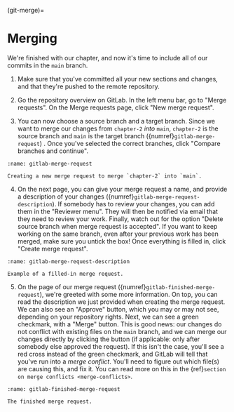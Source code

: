 (git-merge)=
# Merging

We're finished with our chapter, and now it's time to include all of our commits in the `main` branch.

1. Make sure that you've committed all your new sections and changes, and that they're pushed to the remote repository.

2. Go the repository overview on GitLab. In the left menu bar, go to "Merge requests". On the Merge requests page, click "New merge request". 

3. You can now choose a source branch and a target branch. Since we want to merge our changes from `chapter-2` *into* `main`, `chapter-2` is the source branch and `main` is the target branch ({numref}`gitlab-merge-request`) . Once you've selected the correct branches, click "Compare branches and continue".

```{figure} ../images/gitlab-merge-request.png
:name: gitlab-merge-request

Creating a new merge request to merge `chapter-2` into `main`.
```

4. On the next page, you can give your merge request a name, and provide a description of your changes ({numref}`gitlab-merge-request-description`). If somebody has to review your changes, you can add them in the "Reviewer menu". They will then be notified via email that they need to review your work. Finally, watch out for the option "Delete source branch when merge request is accepted". If you want to keep working on the same branch, even after your previous work has been merged, make sure you untick the box! Once everything is filled in, click "Create merge request".

```{figure} ../images/gitlab-merge-request-description.png
:name: gitlab-merge-request-description

Example of a filled-in merge request.
```

5. On the page of our merge request ({numref}`gitlab-finished-merge-request`), we're greeted with some more information. On top, you can read the description we just provided when creating the merge request. We can also see an "Approve" button, which you may or may not see, depending on your repository rights. Next, we can see a green checkmark, with a "Merge" button. This is good news: our changes do not conflict with existing files on the `main` branch, and we can merge our changes directly by clicking the button (if applicable: only after somebody else approved the request). If this isn't the case, you'll see a red cross instead of the green checkmark, and GitLab will tell that you've run into a *merge conflict*. You'll need to figure out which file(s) are causing this, and fix it. You can read more on this in the {ref}`section on merge conflicts <merge-conflicts>`.


```{figure} ../images/gitlab-finished-merge-request.png
:name: gitlab-finished-merge-request

The finished merge request.
```